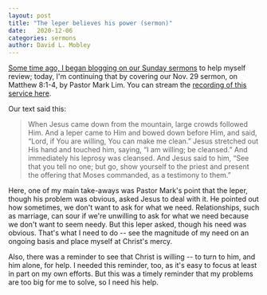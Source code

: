 ```yaml
---
layout: post
title: "The leper believes his power (sermon)"
date:   2020-12-06
categories: sermons
author: David L. Mobley
---
```


[Some time ago, I began blogging on our Sunday sermons](https://heisfaithful.github.io/sermons/2020/04/02/sermon.html) to help myself review; today, I'm continuing that by covering our Nov. 29 sermon, on Matthew 8:1-4, by Pastor Mark Lim. You can stream the [recording of this service here](https://www.youtube.com/watch?v=7Hwfc6tb14I).

Our text said this:
> When Jesus came down from the mountain, large crowds followed Him. And a leper came to Him and bowed down before Him, and said, “Lord, if You are willing, You can make me clean.” Jesus stretched out His hand and touched him, saying, “I am willing; be cleansed.” And immediately his leprosy was cleansed. And Jesus said to him, “See that you tell no one; but go, show yourself to the priest and present the offering that Moses commanded, as a testimony to them.”

Here, one of my main take-aways was Pastor Mark's point that the leper, though his problem was obvious, asked Jesus to deal with it. He pointed out how sometimes, we don't want to ask for what we need. Relationships, such as marriage, can sour if we're unwilling to ask for what we need because we don't want to seem needy. But this leper asked, though his need was obvious. That's what I need to do -- see the magnitude of my need on an ongoing basis and place myself at Christ's mercy.

Also, there was a reminder to see that Christ is willing -- to turn to him, and him alone, for help. I needed this reminder, too, as it's easy to focus at least in part on my own efforts. But this was a timely reminder that my problems are too big for me to solve, so I need his help. 
